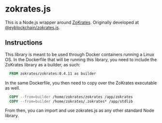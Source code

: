 # zokrates.js

This is a Node.js wrapper around [ZoKrates](https://github.com/Zokrates).
Originally developed at [@eyblockchain/zokrates.js](https://github.com/EYBlockchain/zokrates.js).

## Instructions

This library is meant to be used through Docker containers running a Linux OS. In the Dockerfile
that will be running this library, you need to include the ZoKrates library as a builder, as such:

```Dockerfile
  FROM zokrates/zokrates:0.4.11 as builder
```

In the same Dockerfile, you then need to copy over the ZoKrates executable as well.

```Dockerfile
  COPY --from=builder /home/zokrates/zokrates /app/zokrates
  COPY --from=builder /home/zokrates/.zokrates* /app/stdlib
```

From then, you can import and use zokrates.js as any other standard Node library.

<!-- Quickstart, support for node version and zokrates -->